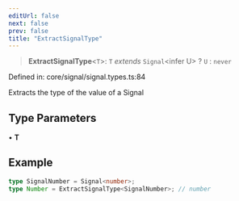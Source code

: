 ```yaml
---
editUrl: false
next: false
prev: false
title: "ExtractSignalType"
---
```


> **ExtractSignalType**\<`T`\>: `T` *extends* `Signal`\<infer U\> ? `U` : `never`

Defined in: core/signal/signal.types.ts:84

Extracts the type of the value of a Signal

## Type Parameters

• **T**

## Example

```ts
type SignalNumber = Signal<number>;
type Number = ExtractSignalType<SignalNumber>; // number
```
